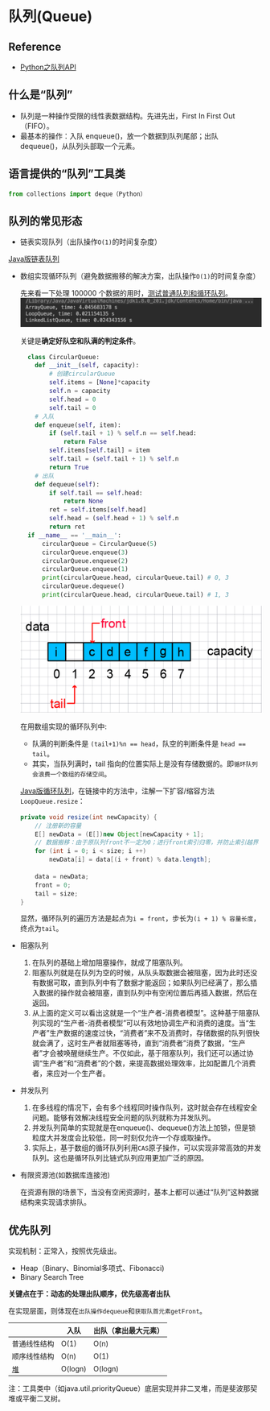 # 队列(Queue)

## Reference

- [Python之队列API](http://python.jobbole.com/87577/)

## 什么是“队列”

- 队列是一种操作受限的线性表数据结构。先进先出，First In First Out（FIFO）。
- 最基本的操作：入队 enqueue()，放一个数据到队列尾部；出队 dequeue()，从队列头部取一个元素。

## 语言提供的“队列”工具类

```py
from collections import deque（Python）
```

## 队列的常见形态

- 链表实现队列（出队操作`O(1)`的时间复杂度）

[Java版链表队列](https://github.com/vfa25/dataStructure-algorithm/blob/master/datastructure/src/queue/LinkedListQueue.java)

- 数组实现循环队列（避免数据搬移的解决方案，出队操作`O(1)`的时间复杂度）

  先来看一下处理 100000 个数据的用时，[测试普通队列和循环队列](https://github.com/vfa25/dataStructure-algorithm/blob/master/datastructure/src/queue/TestQueue.java)。
  ![队列用时测试](../../.imgs/test_queue.png)

  关键是**确定好队空和队满的判定条件**。

  ```py
    class CircularQueue:
      def __init__(self, capacity):
          # 创建circularQueue
          self.items = [None]*capacity
          self.n = capacity
          self.head = 0
          self.tail = 0
      # 入队
      def enqueue(self, item):
          if (self.tail + 1) % self.n == self.head:
              return False
          self.items[self.tail] = item
          self.tail = (self.tail + 1) % self.n
          return True
      # 出队
      def dequeue(self):
          if self.tail == self.head:
              return None
          ret = self.items[self.head]
          self.head = (self.head + 1) % self.n
          return ret
    if __name__ == '__main__':
        circularQueue = CircularQueue(5)
        circularQueue.enqueue(3)
        circularQueue.enqueue(2)
        circularQueue.enqueue(1)
        print(circularQueue.head, circularQueue.tail) # 0, 3
        circularQueue.dequeue()
        print(circularQueue.head, circularQueue.tail) # 1, 3
  ```

  ![循环队列](../../.imgs/circular_queue.png)

  在用数组实现的循环队列中:
  - 队满的判断条件是 `(tail+1)%n == head`，队空的判断条件是 `head == tail`。
  - 其实，当队列满时，tail 指向的位置实际上是没有存储数据的。即`循环队列会浪费一个数组的存储空间`。

  [Java版循环队列](https://github.com/vfa25/dataStructure-algorithm/blob/master/datastructure/src/queue/LoopQueue.java)，在链接中的方法中，注解一下扩容/缩容方法`LoopQueue.resize`：

  ```java
  private void resize(int newCapacity) {
      // 注册新的容量
      E[] newData = (E[])new Object[newCapacity + 1];
      // 数据搬移：由于原队列front不一定为0；进行front索引归零，并防止索引越界
      for (int i = 0; i < size; i ++)
          newData[i] = data[(i + front) % data.length];

      data = newData;
      front = 0;
      tail = size;
  }
  ```

  显然，循环队列的遍历方法是起点为`i = front`，步长为`(i + 1) % 容量长度`，终点为`tail`。

- 阻塞队列

  1. 在队列的基础上增加阻塞操作，就成了阻塞队列。
  2. 阻塞队列就是在队列为空的时候，从队头取数据会被阻塞，因为此时还没有数据可取，直到队列中有了数据才能返回；如果队列已经满了，那么插入数据的操作就会被阻塞，直到队列中有空闲位置后再插入数据，然后在返回。
  3. 从上面的定义可以看出这就是一个“生产者-消费者模型”。这种基于阻塞队列实现的“生产者-消费者模型”可以有效地协调生产和消费的速度。当“生产者”生产数据的速度过快，“消费者”来不及消费时，存储数据的队列很快就会满了，这时生产者就阻塞等待，直到“消费者”消费了数据，“生产者”才会被唤醒继续生产。不仅如此，基于阻塞队列，我们还可以通过协调“生产者”和“消费者”的个数，来提高数据处理效率，比如配置几个消费者，来应对一个生产者。

- 并发队列

  1. 在多线程的情况下，会有多个线程同时操作队列，这时就会存在线程安全问题。能够有效解决线程安全问题的队列就称为并发队列。
  2. 并发队列简单的实现就是在enqueue()、dequeue()方法上加锁，但是锁粒度大并发度会比较低，同一时刻仅允许一个存或取操作。
  3. 实际上，基于数组的循环队列利用`CAS`原子操作，可以实现非常高效的并发队列。这也是循环队列比链式队列应用更加广泛的原因。

- 有限资源池(如数据库连接池)

  在资源有限的场景下，当没有空闲资源时，基本上都可以通过“队列”这种数据结构来实现请求排队。

## 优先队列

实现机制：正常入，按照优先级出。

- Heap（Binary、Binomial多项式、Fibonacci)
- Binary Search Tree

**关键点在于：动态的处理出队顺序，优先级高者出队**

在实现层面，则体现在`出队操作dequeue`和`获取队首元素getFront`。

|             | 入队          | 出队（拿出最大元素）|
|-------------|-------------- | --------------- |
| 普通线性结构  | O(1)          | O(n)            |
| 顺序线性结构  | O(n)          | O(1)            |
| [堆](/general/dataStructure/heap.html) | O(logn) | O(logn) |

注：工具类中（如java.util.priorityQueue）底层实现并非二叉堆，而是斐波那契堆或平衡二叉树。
